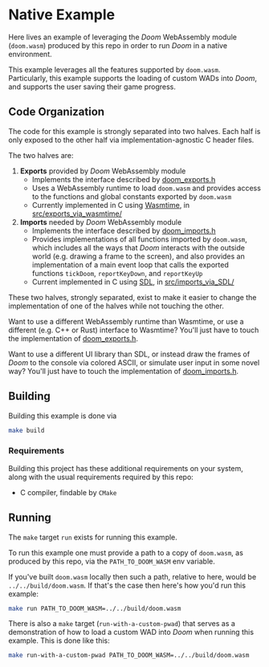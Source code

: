 # Native Example

Here lives an example of leveraging the _Doom_ WebAssembly module (`doom.wasm`) produced by this repo in order to run _Doom_ in a native environment.

This example leverages all the features supported by `doom.wasm`. Particularly, this example supports the loading of custom WADs into _Doom_, and supports the user saving their game progress.

## Code Organization

The code for this example is strongly separated into two halves. Each half is only exposed to the other half via implementation-agnostic C header files.

The two halves are:
1. **Exports** provided by _Doom_ WebAssembly module
   - Implements the interface described by [doom_exports.h](src/doom_exports.h)
   - Uses a WebAssembly runtime to load `doom.wasm` and provides access to the functions and global constants exported by `doom.wasm`
   - Currently implemented in C using [Wasmtime](https://wasmtime.dev/), in [src/exports_via_wasmtime/](src/exports_via_wasmtime/)
1. **Imports** needed by _Doom_ WebAssembly module
   - Implements the interface described by [doom_imports.h](src/doom_imports.h)
   - Provides implementations of all functions imported by `doom.wasm`, which includes all the ways that _Doom_ interacts with the outside world (e.g. drawing a frame to the screen), and also provides an implementation of a main event loop that calls the exported functions `tickDoom`, `reportKeyDown`, and `reportKeyUp`
   - Current implemented in C using [SDL](https://www.libsdl.org/), in [src/imports_via_SDL/](src/exports_via_wasmtime/)

These two halves, strongly separated, exist to make it easier to change the implementation of one of the halves while not touching the other.

Want to use a different WebAssembly runtime than Wasmtime, or use a different (e.g. C++ or Rust) interface to Wasmtime? You'll just have to touch the implementation of [doom_exports.h](src/doom_exports.h).

Want to use a different UI library than SDL, or instead draw the frames of _Doom_ to the console via colored ASCII, or simulate user input in some novel way? You'll just have to touch the implementation of [doom_imports.h](src/doom_imports.h).

## Building

Building this example is done via

```bash
make build
```

### Requirements

Building this project has these additional requirements on your system, along with the usual requirements required by this repo:
- C compiler, findable by `CMake`

## Running

The `make` target `run` exists for running this example.

To run this example one must provide a path to a copy of `doom.wasm`, as produced by this repo, via the `PATH_TO_DOOM_WASM` env variable.

If you've built `doom.wasm` locally then such a path, relative to here, would be `../../build/doom.wasm`. If that's the case then here's how you'd run this example:

```bash
make run PATH_TO_DOOM_WASM=../../build/doom.wasm
```

There is also a `make` target (`run-with-a-custom-pwad`) that serves as a demonstration of how to load a custom WAD into _Doom_ when running this example. This is done like this:

```bash
make run-with-a-custom-pwad PATH_TO_DOOM_WASM=../../build/doom.wasm
```
